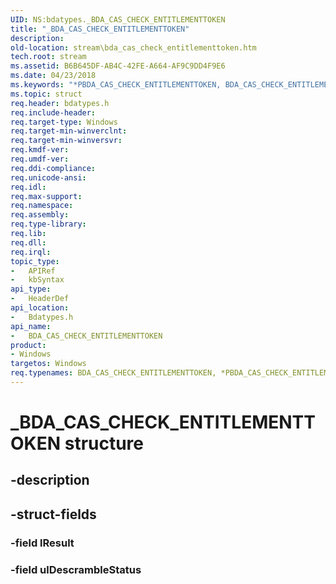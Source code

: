 ```yaml
---
UID: NS:bdatypes._BDA_CAS_CHECK_ENTITLEMENTTOKEN
title: "_BDA_CAS_CHECK_ENTITLEMENTTOKEN"
description: 
old-location: stream\bda_cas_check_entitlementtoken.htm
tech.root: stream
ms.assetid: B6B645DF-AB4C-42FE-A664-AF9C9DD4F9E6
ms.date: 04/23/2018
ms.keywords: "*PBDA_CAS_CHECK_ENTITLEMENTTOKEN, BDA_CAS_CHECK_ENTITLEMENTTOKEN, BDA_CAS_CHECK_ENTITLEMENTTOKEN structure [Streaming Media Devices], PBDA_CAS_CHECK_ENTITLEMENTTOKEN, PBDA_CAS_CHECK_ENTITLEMENTTOKEN structure pointer [Streaming Media Devices], _BDA_CAS_CHECK_ENTITLEMENTTOKEN, bdatypes/BDA_CAS_CHECK_ENTITLEMENTTOKEN, bdatypes/PBDA_CAS_CHECK_ENTITLEMENTTOKEN, stream.bda_cas_check_entitlementtoken"
ms.topic: struct
req.header: bdatypes.h
req.include-header: 
req.target-type: Windows
req.target-min-winverclnt: 
req.target-min-winversvr: 
req.kmdf-ver: 
req.umdf-ver: 
req.ddi-compliance: 
req.unicode-ansi: 
req.idl: 
req.max-support: 
req.namespace: 
req.assembly: 
req.type-library: 
req.lib: 
req.dll: 
req.irql: 
topic_type:
-	APIRef
-	kbSyntax
api_type:
-	HeaderDef
api_location:
-	Bdatypes.h
api_name:
-	BDA_CAS_CHECK_ENTITLEMENTTOKEN
product:
- Windows
targetos: Windows
req.typenames: BDA_CAS_CHECK_ENTITLEMENTTOKEN, *PBDA_CAS_CHECK_ENTITLEMENTTOKEN
---
```


# _BDA_CAS_CHECK_ENTITLEMENTTOKEN structure


## -description





## -struct-fields




### -field lResult


### -field ulDescrambleStatus


